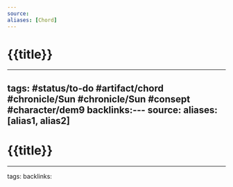 ```yaml
---
source:
aliases: [Chord]
---
```

# {{title}}


---
tags: #status/to-do #artifact/chord #chronicle/Sun #chronicle/Sun #consept #character/dem9
backlinks:---
source:
aliases: [alias1, alias2]
---
# {{title}}


---
tags: 
backlinks: 